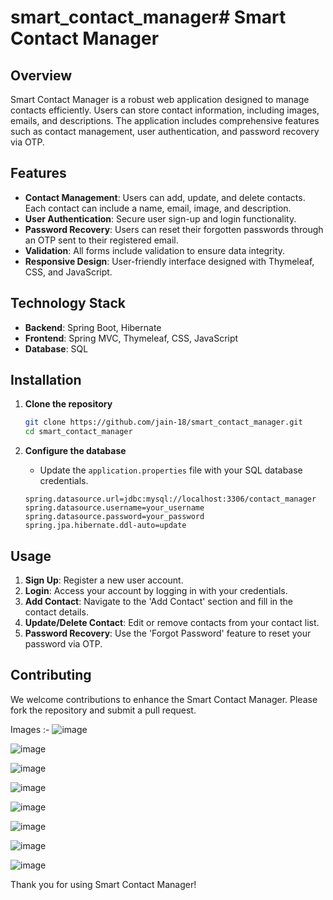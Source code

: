 # smart_contact_manager# Smart Contact Manager

## Overview
Smart Contact Manager is a robust web application designed to manage contacts efficiently. Users can store contact information, including images, emails, and descriptions. The application includes comprehensive features such as contact management, user authentication, and password recovery via OTP.

## Features
- **Contact Management**: Users can add, update, and delete contacts. Each contact can include a name, email, image, and description.
- **User Authentication**: Secure user sign-up and login functionality.
- **Password Recovery**: Users can reset their forgotten passwords through an OTP sent to their registered email.
- **Validation**: All forms include validation to ensure data integrity.
- **Responsive Design**: User-friendly interface designed with Thymeleaf, CSS, and JavaScript.

## Technology Stack
- **Backend**: Spring Boot, Hibernate
- **Frontend**: Spring MVC, Thymeleaf, CSS, JavaScript
- **Database**: SQL

## Installation
1. **Clone the repository**
    ```sh
    git clone https://github.com/jain-18/smart_contact_manager.git
    cd smart_contact_manager
    ```

2. **Configure the database**
    - Update the `application.properties` file with your SQL database credentials.
    ```properties
    spring.datasource.url=jdbc:mysql://localhost:3306/contact_manager
    spring.datasource.username=your_username
    spring.datasource.password=your_password
    spring.jpa.hibernate.ddl-auto=update
    ```


## Usage
1. **Sign Up**: Register a new user account.
2. **Login**: Access your account by logging in with your credentials.
3. **Add Contact**: Navigate to the 'Add Contact' section and fill in the contact details.
4. **Update/Delete Contact**: Edit or remove contacts from your contact list.
5. **Password Recovery**: Use the 'Forgot Password' feature to reset your password via OTP.

## Contributing
We welcome contributions to enhance the Smart Contact Manager. Please fork the repository and submit a pull request.

Images :- 
![image](https://github.com/jain-18/smart_contact_manager/assets/134261396/d16a600a-30cc-49af-be72-b3a41b65495e)

![image](https://github.com/jain-18/smart_contact_manager/assets/134261396/f97cd562-1d5c-4f9d-b97b-ae26e5a1c568)

![image](https://github.com/jain-18/smart_contact_manager/assets/134261396/70e4946d-8c33-469e-91ac-f6a7cd5b0826)

![image](https://github.com/jain-18/smart_contact_manager/assets/134261396/8d2458b3-c73a-4f12-bd76-f5502ffc09aa)

![image](https://github.com/jain-18/smart_contact_manager/assets/134261396/5d3417ae-d736-4edd-bfd2-28cb728cf345)

![image](https://github.com/jain-18/smart_contact_manager/assets/134261396/c03e7087-123a-42ba-abf3-649a9449e9b3)

![image](https://github.com/jain-18/smart_contact_manager/assets/134261396/01c23577-d06b-4ad8-be66-8e4cda5f7ed2)

![image](https://github.com/jain-18/smart_contact_manager/assets/134261396/dfa3cb48-e17b-40f8-a2bb-c0f012e739df)




Thank you for using Smart Contact Manager!
